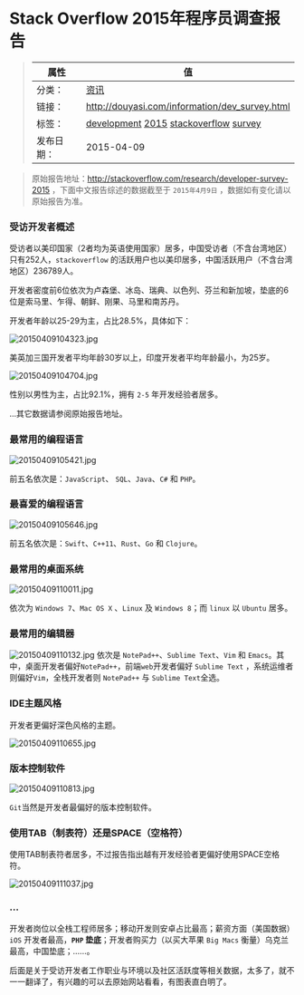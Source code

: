 # Stack Overflow 2015年程序员调查报告

>|  属性  |  值  |
>| ----- | ----- |
>| 分类： | [资讯](http://douyasi.com/category/information/) |
>| 链接： | http://douyasi.com/information/dev_survey.html |
>| 标签： | [development](http://douyasi.com/tag/development) [2015](http://douyasi.com/tag/2015) [stackoverflow](http://douyasi.com/tag/stackoverflow) [survey](http://douyasi.com/tag/survey)  |
>| 发布日期： | 2015-04-09 |

>    原始报告地址：http://stackoverflow.com/research/developer-survey-2015 ，下面中文报告综述的数据截至于 `2015年4月9日` ，数据如有变化请以原始报告为准。

### 受访开发者概述

受访者以美印国家（2者均为英语使用国家）居多，中国受访者（不含台湾地区）只有252人，`stackoverflow` 的活跃用户也以美印居多，中国活跃用户（不含台湾地区）236789人。

开发者密度前6位依次为卢森堡、冰岛、瑞典、以色列、芬兰和新加坡，垫底的6位是索马里、乍得、朝鲜、刚果、马里和南苏丹。

开发者年龄以25-29为主，占比28.5%，具体如下：

![20150409104323.jpg][1]





美英加三国开发者平均年龄30岁以上，印度开发者平均年龄最小，为25岁。

![20150409104704.jpg][2]

性别以男性为主，占比92.1%，拥有 `2-5` 年开发经验者居多。

...其它数据请参阅原始报告地址。

### 最常用的编程语言

![20150409105421.jpg][3]

前五名依次是：`JavaScript`、 `SQL`、`Java`、`C#` 和 `PHP`。

### 最喜爱的编程语言

![20150409105646.jpg][4]

前五名依次是：`Swift`、`C++11`、`Rust`、`Go` 和 `Clojure`。

### 最常用的桌面系统

![20150409110011.jpg][5]

依次为 `Windows 7`、`Mac OS X` 、`Linux` 及 `Windows 8`；而 `linux` 以 `Ubuntu` 居多。

### 最常用的编辑器

![20150409110132.jpg][6]
依次是 `NotePad++`、`Sublime Text`、`Vim` 和 `Emacs`。其中，桌面开发者偏好`NotePad++`，前端`web`开发者偏好 `Sublime Text` ，系统运维者则偏好`Vim`，全栈开发者则 `NotePad++` 与 `Sublime Text`全选。

### IDE主题风格

开发者更偏好深色风格的主题。

![20150409110655.jpg][7]

### 版本控制软件

![20150409110813.jpg][8]

`Git`当然是开发者最偏好的版本控制软件。

### 使用TAB（制表符）还是SPACE（空格符）

使用TAB制表符者居多，不过报告指出越有开发经验者更偏好使用SPACE空格符。

![20150409111037.jpg][9]

### ...

开发者岗位以全栈工程师居多；移动开发则安卓占比最高；薪资方面（美国数据）`iOS` 开发者最高，**`PHP` 垫底**；开发者购买力（以买大苹果 `Big Macs` 衡量）乌克兰最高，中国垫底；......。

后面是关于受访开发者工作职业与环境以及社区活跃度等相关数据，太多了，就不一一翻译了，有兴趣的可以去原始网站看看，有图表直白明了。


  [1]: http://douyasi.com/usr/uploads/2015/04/1642453853.jpg
  [2]: http://douyasi.com/usr/uploads/2015/04/2391943528.jpg
  [3]: http://douyasi.com/usr/uploads/2015/04/3993723491.jpg
  [4]: http://douyasi.com/usr/uploads/2015/04/244419593.jpg
  [5]: http://douyasi.com/usr/uploads/2015/04/2892832331.jpg
  [6]: http://douyasi.com/usr/uploads/2015/04/837095326.jpg
  [7]: http://douyasi.com/usr/uploads/2015/04/3422485100.jpg
  [8]: http://douyasi.com/usr/uploads/2015/04/951915746.jpg
  [9]: http://douyasi.com/usr/uploads/2015/04/3512487163.jpg